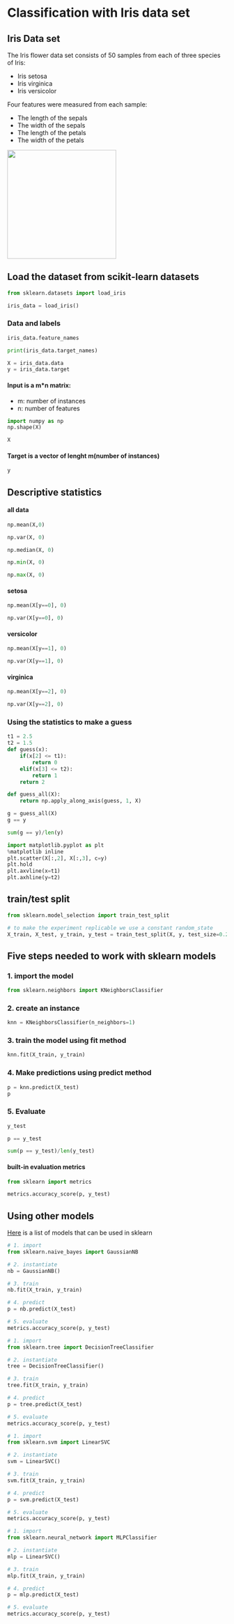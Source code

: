 
# Classification with Iris data set

## Iris Data set

The Iris flower data set consists of 50 samples from each of three species of Iris:
- Iris setosa
- Iris virginica
- Iris versicolor

Four features were measured from each sample: 
- The length of the sepals
- The width of the sepals
- The length of the petals
- The width of the petals

<img src="iris_petal_sepal.png" style="width:250px"/>

## Load the dataset from scikit-learn datasets


```python
from sklearn.datasets import load_iris
```


```python
iris_data = load_iris()
```

### Data and labels


```python
iris_data.feature_names
```


```python
print(iris_data.target_names)
```


```python
X = iris_data.data
y = iris_data.target
```

#### Input is a m\*n matrix: 
- m: number of instances
- n: number of features


```python
import numpy as np
np.shape(X)
```


```python
X
```

#### Target is a vector of lenght m(number of instances)


```python
y
```

## Descriptive statistics

#### all data


```python
np.mean(X,0)
```


```python
np.var(X, 0)
```


```python
np.median(X, 0)
```


```python
np.min(X, 0)
```


```python
np.max(X, 0)
```

#### setosa


```python
np.mean(X[y==0], 0)
```


```python
np.var(X[y==0], 0)
```

#### versicolor


```python
np.mean(X[y==1], 0)
```


```python
np.var(X[y==1], 0)
```

#### virginica


```python
np.mean(X[y==2], 0)
```


```python
np.var(X[y==2], 0)
```

### Using the statistics to make a guess


```python
t1 = 2.5
t2 = 1.5
def guess(x):
    if(x[2] <= t1):
        return 0
    elif(x[3] <= t2):
        return 1
    return 2

def guess_all(X):
    return np.apply_along_axis(guess, 1, X)
```


```python
g = guess_all(X)
g == y
```


```python
sum(g == y)/len(y)
```


```python
import matplotlib.pyplot as plt
%matplotlib inline
plt.scatter(X[:,2], X[:,3], c=y)
plt.hold
plt.axvline(x=t1)
plt.axhline(y=t2)
```

## train/test split


```python
from sklearn.model_selection import train_test_split
```


```python
# to make the experiment replicable we use a constant random_state
X_train, X_test, y_train, y_test = train_test_split(X, y, test_size=0.2, random_state = 253)
```

## Five steps needed to work with sklearn models 

### 1. import the model


```python
from sklearn.neighbors import KNeighborsClassifier
```

### 2. create an instance 


```python
knn = KNeighborsClassifier(n_neighbors=1)
```

### 3. train the model using fit method


```python
knn.fit(X_train, y_train)
```

### 4. Make predictions using predict method


```python
p = knn.predict(X_test)
p
```

### 5. Evaluate


```python
y_test
```


```python
p == y_test
```


```python
sum(p == y_test)/len(y_test)
```

#### built-in evaluation metrics


```python
from sklearn import metrics
```


```python
metrics.accuracy_score(p, y_test)
```

## Using other models
[Here](http://scikit-learn.org/stable/supervised_learning.html#supervised-learning) is a list of models that can be used in sklearn 


```python
# 1. import
from sklearn.naive_bayes import GaussianNB

# 2. instantiate
nb = GaussianNB()

# 3. train
nb.fit(X_train, y_train)

# 4. predict
p = nb.predict(X_test)

# 5. evaluate
metrics.accuracy_score(p, y_test)
```


```python
# 1. import
from sklearn.tree import DecisionTreeClassifier

# 2. instantiate
tree = DecisionTreeClassifier()

# 3. train
tree.fit(X_train, y_train)

# 4. predict
p = tree.predict(X_test)

# 5. evaluate
metrics.accuracy_score(p, y_test)
```


```python
# 1. import
from sklearn.svm import LinearSVC

# 2. instantiate
svm = LinearSVC()

# 3. train
svm.fit(X_train, y_train)

# 4. predict
p = svm.predict(X_test)

# 5. evaluate
metrics.accuracy_score(p, y_test)
```


```python
# 1. import
from sklearn.neural_network import MLPClassifier

# 2. instantiate
mlp = LinearSVC()

# 3. train
mlp.fit(X_train, y_train)

# 4. predict
p = mlp.predict(X_test)

# 5. evaluate
metrics.accuracy_score(p, y_test)
```


```python

```


```python

```
